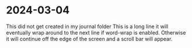 # 2024-03-04
This did not get created in my journal folder
This is a long line it will eventually wrap around to the next line if word-wrap is enabled. Otherwise it will continue off the edge of the screen and a scroll bar will appear.
